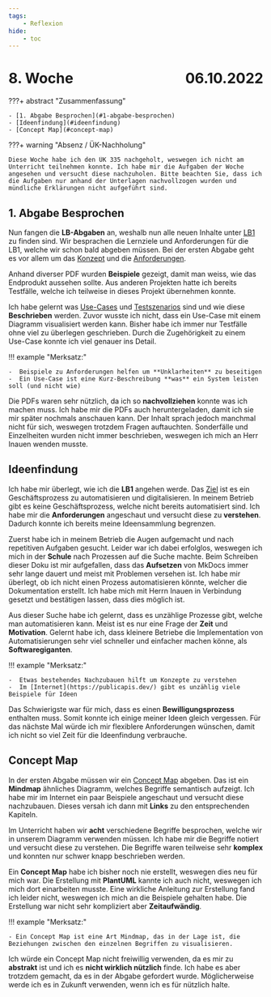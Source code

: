 ```yaml
---
tags:
    - Reflexion
hide:
    - toc
---
```


# 8. Woche <span style="float:right">06.10.2022</span>

???+ abstract "Zusammenfassung"

    - [1. Abgabe Besprochen](#1-abgabe-besprochen)
    - [Ideenfindung](#ideenfindung)
    - [Concept Map](#concept-map)

???+ warning "Absenz / ÜK-Nachholung"

    Diese Woche habe ich den ÜK 335 nachgeholt, weswegen ich nicht am Unterricht teilnehmen konnte. Ich habe mir die Aufgaben der Woche angesehen und versucht diese nachzuholen. Bitte beachten Sie, dass ich die Aufgaben nur anhand der Unterlagen nachvollzogen wurden und mündliche Erklärungen nicht aufgeführt sind.

## 1. Abgabe Besprochen

Nun fangen die **LB-Abgaben** an, weshalb nun alle neuen Inhalte unter [LB1](../LB1/Uebersicht.md) zu finden sind. Wir besprachen die Lernziele und Anforderungen für die LB1, welche wir schon bald abgeben müssen. Bei der ersten Abgabe geht es vor allem um das [Konzept](../LB1/Architekturkonzept/MVC-Konzept.md) und die [Anforderungen](../LB1/Anforderung/UseCases.md).

Anhand diverser PDF wurden **Beispiele** gezeigt, damit man weiss, wie das Endprodukt aussehen sollte. Aus anderen Projekten hatte ich bereits Testfälle, welche ich teilweise in dieses Projekt übernehmen konnte.

Ich habe gelernt was [Use-Cases](../LB1/Anforderung/UseCases.md) und [Testszenarios](../LB1/Anforderung/Testszenario.md) sind und wie diese **Beschrieben** werden. Zuvor wusste ich nicht, dass ein Use-Case mit einem Diagramm visualisiert werden kann. Bisher habe ich immer nur Testfälle ohne viel zu überlegen geschrieben. Durch die Zugehörigkeit zu einem Use-Case konnte ich viel genauer ins Detail.

!!! example "Merksatz:"

    -  Beispiele zu Anforderungen helfen um **Unklarheiten** zu beseitigen
    -  Ein Use-Case ist eine Kurz-Beschreibung **was** ein System leisten soll (und nicht wie)

Die PDFs waren sehr nützlich, da ich so **nachvollziehen** konnte was ich machen muss. Ich habe mir die PDFs auch heruntergeladen, damit ich sie mir später nochmals anschauen kann. Der Inhalt sprach jedoch manchmal nicht für sich, weswegen trotzdem Fragen auftauchten. Sonderfälle und Einzelheiten wurden nicht immer beschrieben, weswegen ich mich an Herr Inauen wenden musste.

## Ideenfindung

Ich habe mir überlegt, wie ich die **LB1** angehen werde. Das [Ziel](../LB1/Uebersicht.md) ist es ein Geschäftsprozess zu automatisieren und digitalisieren. In meinem Betrieb gibt es keine Geschäftsprozess, welche nicht bereits automatisiert sind. Ich habe mir die **Anforderungen** angeschaut und versucht diese zu **verstehen**. Dadurch konnte ich bereits meine Ideensammlung begrenzen.

Zuerst habe ich in meinem Betrieb die Augen aufgemacht und nach repetitiven Aufgaben gesucht. Leider war ich dabei erfolglos, weswegen ich mich in der **Schule** nach Prozessen auf die Suche machte. Beim Schreiben dieser Doku ist mir aufgefallen, dass das **Aufsetzen** von MkDocs immer sehr lange dauert und meist mit Problemen versehen ist. Ich habe mir überlegt, ob ich nicht einen Prozess automatisieren könnte, welcher die Dokumentation erstellt. Ich habe mich mit Herrn Inauen in Verbindung gesetzt und bestätigen lassen, dass dies möglich ist.

Aus dieser Suche habe ich gelernt, dass es unzählige Prozesse gibt, welche man automatisieren kann. Meist ist es nur eine Frage der **Zeit** und **Motivation**. Gelernt habe ich, dass kleinere Betriebe die Implementation von Automatisierungen sehr viel schneller und einfacher machen könne, als **Softwaregiganten**.

!!! example "Merksatz:"

    -  Etwas bestehendes Nachzubauen hilft um Konzepte zu verstehen
    -  Im [Internet](https://publicapis.dev/) gibt es unzählig viele Beispiele für Ideen

Das Schwierigste war für mich, dass es einen **Bewilligungsprozess** enthalten muss. Somit konnte ich einige meiner Ideen gleich vergessen. Für das nächste Mal würde ich mir flexiblere Anforderungen wünschen, damit ich nicht so viel Zeit für die Ideenfindung verbrauche.

## Concept Map

In der ersten Abgabe müssen wir ein [Concept Map](../LB2/01_ConceptMap.md) abgeben. Das ist ein **Mindmap** ähnliches Diagramm, welches Begriffe semantisch aufzeigt. Ich habe mir im Internet ein paar Beispiele angeschaut und versucht diese nachzubauen. Dieses versah ich dann mit **Links** zu den entsprechenden Kapiteln.

Im Unterricht haben wir **acht** verschiedene Begriffe besprochen, welche wir in unserem Diagramm verwenden müssen. Ich habe mir die Begriffe notiert und versucht diese zu verstehen. Die Begriffe waren teilweise sehr **komplex** und konnten nur schwer knapp beschrieben werden.

Ein **Concept Map** habe ich bisher noch nie erstellt, weswegen dies neu für mich war. Die Erstellung mit **PlantUML** kannte ich auch nicht, weswegen ich mich dort einarbeiten musste. Eine wirkliche Anleitung zur Erstellung fand ich leider nicht, weswegen ich mich an die Beispiele gehalten habe. Die Erstellung war nicht sehr kompliziert aber **Zeitaufwändig**.

!!! example "Merksatz:"

    - Ein Concept Map ist eine Art Mindmap, das in der Lage ist, die Beziehungen zwischen den einzelnen Begriffen zu visualisieren.

Ich würde ein Concept Map nicht freiwillig verwenden, da es mir zu **abstrakt** ist und ich es **nicht wirklich nützlich** finde. Ich habe es aber trotzdem gemacht, da es in der Abgabe gefordert wurde. Möglicherweise werde ich es in Zukunft verwenden, wenn ich es für nützlich halte.
